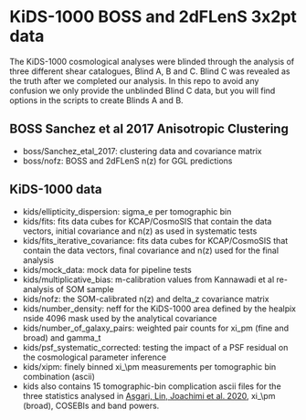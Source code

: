 # KiDS-1000 BOSS and 2dFLenS 3x2pt data

The KiDS-1000 cosmological analyses were blinded through the analysis of three different shear catalogues, Blind A, B and C.   Blind C was revealed as the truth after we completed our analysis.   In this repo to avoid any confusion we only provide the unblinded Blind C data, but you will find options in the scripts to create Blinds A and B.

## BOSS Sanchez et al 2017 Anisotropic Clustering
* boss/Sanchez_etal_2017:  clustering data and covariance matrix
* boss/nofz: BOSS and 2dFLenS n(z) for GGL predictions

## KiDS-1000 data
* kids/ellipticity_dispersion: sigma_e per tomographic bin
* kids/fits: fits data cubes for KCAP/CosmoSIS that contain the data vectors, initial covariance and n(z) as used in systematic tests
* kids/fits_iterative_covariance: fits data cubes for KCAP/CosmoSIS that contain the data vectors, final covariance and n(z) used for the final analysis
* kids/mock_data: mock data for pipeline tests
* kids/multiplicative_bias: m-calibration values from Kannawadi et al re-analysis of SOM sample
* kids/nofz: the SOM-calibrated n(z) and delta_z covariance matrix
* kids/number_density: neff for the KiDS-1000 area defined by the healpix nside 4096 mask used by the analytical covariance
* kids/number_of_galaxy_pairs: weighted pair counts for xi_pm (fine and broad) and gamma_t
* kids/psf_systematic_corrected: testing the impact of a PSF residual on the cosmological parameter inference
* kids/xipm: finely binned xi_\pm measurements per tomographic bin combination (ascii)
* kids also contains 15 tomographic-bin complication ascii files for the three statistics analysed in [Asgari, Lin, Joachimi et al. 2020][1], xi_\pm (broad), COSEBIs and band powers.



[1]: https://arxiv.org/pdf/2007.15633.pdf "Asgari et al."





